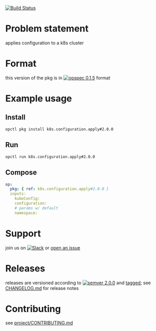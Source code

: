 [![Build Status](https://travis-ci.orguration.apply.svg?branch=master)](https://travis-ci.orguration.apply)

# Problem statement

applies configuration to a k8s cluster

# Format

this version of the pkg is in [![opspec 0.1.5](https://img.shields.io/badge/opspec-0.1.5-brightgreen.svg?colorA=6b6b6b&colorB=fc16be)](https://opspec.io/0.1.5/packages.html) format

# Example usage

## Install

```shell
opctl pkg install k8s.configuration.apply#2.0.0
```

## Run

```
opctl run k8s.configuration.apply#2.0.0
```

## Compose

```yaml
op:
  pkg: { ref: k8s.configuration.apply#2.0.0 }
  inputs:
    kubeConfig:
    configuration:
    # params w/ default
    namespace:
```

# Support

join us on
[![Slack](https://opspec-slackin.herokuapp.com/badge.svg)](https://opspec-slackin.herokuapp.com/)
or
[open an issue](https://k8s.configuration.apply/issues)

# Releases

releases are versioned according to
[![semver 2.0.0](https://img.shields.io/badge/semver-2.0.0-brightgreen.svg)](http://semver.org/spec/v2.0.0.html)
and [tagged](https://git-scm.com/book/en/v2/Git-Basics-Tagging); see
[CHANGELOG.md](CHANGELOG.md) for release notes

# Contributing

see
[project/CONTRIBUTING.md](https://github.com/opspec-pkgs/project/blob/master/CONTRIBUTING.md)

